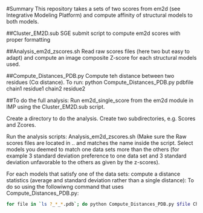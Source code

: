 #Summary
This repository takes a sets of two scores from em2d (see Integrative Modeling Platform) and compute affinity of structural models to both models. 

##Cluster_EM2D.sub
SGE submit script to compute em2d scores with proper formatting

##Analysis_em2d_zscores.sh
Read raw scores files (here two but easy to adapt) and compute an image composite Z-score for each structural models used. 

##Compute_Distances_PDB.py
Compute teh distance between two residues (Cα distance). 
To run: python Compute_Distances_PDB.py pdbfile chain1 residue1 chain2 residue2

##To do the full analysis:
Run em2d_single_score from the em2d module in IMP using the Cluster_EM2D.sub script.

Create a directory to do the analysis. 
Create two subdirectories, e.g. Scores and Zcores.

Run the analysis scripts: Analysis_em2d_zscores.sh (Make sure the Raw scores files are located in .. and matches the name inside the script. 
Select models you deemed to match one data sets more than the others (for example 3 standard deviation preference to one data set and 3 standard deviation unfavorable to the others as given by the z-scores). 

For each models that satisfy one of the data sets: compute a distance statistics (average and standard deviation rather than a single distance):
To do so using the followiwng command that uses Compute_Distances_PDB.py:

```bash
for file in `ls ?_*_*.pdb`; do python Compute_Distances_PDB.py $file Chain1 Residue1 Chain2 Residue2; done | awk '{print $4}' | awk 'BEGIN{FS=")"}{print $1}' | awk '{sum+=$1;sum2+=$1*$1;b++}END{print sum/b, sqrt(sum2/b-(sum/b)*(sum/b)), b}'
```
